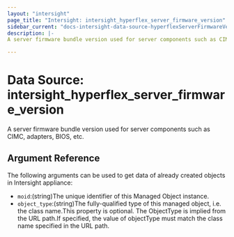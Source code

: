 ```yaml
---
layout: "intersight"
page_title: "Intersight: intersight_hyperflex_server_firmware_version"
sidebar_current: "docs-intersight-data-source-hyperflexServerFirmwareVersion"
description: |-
A server firmware bundle version used for server components such as CIMC, adapters, BIOS, etc.

---
```


# Data Source: intersight_hyperflex_server_firmware_version
A server firmware bundle version used for server components such as CIMC, adapters, BIOS, etc.

## Argument Reference
The following arguments can be used to get data of already created objects in Intersight appliance:
* `moid`:(string)The unique identifier of this Managed Object instance.
* `object_type`:(string)The fully-qualified type of this managed object, i.e. the class name.This property is optional. The ObjectType is implied from the URL path.If specified, the value of objectType must match the class name specified in the URL path.
